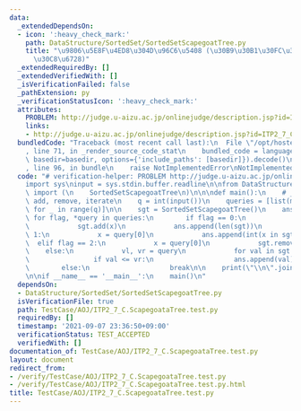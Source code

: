 ```yaml
---
data:
  _extendedDependsOn:
  - icon: ':heavy_check_mark:'
    path: DataStructure/SortedSet/SortedSetScapegoatTree.py
    title: "\u9806\u5E8F\u4ED8\u304D\u96C6\u5408 (\u30B9\u30B1\u30FC\u30D7\u30B4\u30FC\
      \u30C8\u6728)"
  _extendedRequiredBy: []
  _extendedVerifiedWith: []
  _isVerificationFailed: false
  _pathExtension: py
  _verificationStatusIcon: ':heavy_check_mark:'
  attributes:
    PROBLEM: http://judge.u-aizu.ac.jp/onlinejudge/description.jsp?id=ITP2_7_C
    links:
    - http://judge.u-aizu.ac.jp/onlinejudge/description.jsp?id=ITP2_7_C
  bundledCode: "Traceback (most recent call last):\n  File \"/opt/hostedtoolcache/Python/3.9.6/x64/lib/python3.9/site-packages/onlinejudge_verify/documentation/build.py\"\
    , line 71, in _render_source_code_stat\n    bundled_code = language.bundle(stat.path,\
    \ basedir=basedir, options={'include_paths': [basedir]}).decode()\n  File \"/opt/hostedtoolcache/Python/3.9.6/x64/lib/python3.9/site-packages/onlinejudge_verify/languages/python.py\"\
    , line 96, in bundle\n    raise NotImplementedError\nNotImplementedError\n"
  code: "# verification-helper: PROBLEM http://judge.u-aizu.ac.jp/onlinejudge/description.jsp?id=ITP2_7_C\n\
    import sys\ninput = sys.stdin.buffer.readline\n\nfrom DataStructure.SortedSet.SortedSetScapegoatTree\
    \ import (\n    SortedSetScapegoatTree\n)\n\n\ndef main():\n    # __len__, __contains__,\
    \ add, remove, iterate\n    q = int(input())\n    queries = [list(map(int, input().split()))\
    \ for _ in range(q)]\n\n    sgt = SortedSetScapegoatTree()\n    ans = []\n   \
    \ for flag, *query in queries:\n        if flag == 0:\n            x = query[0]\n\
    \            sgt.add(x)\n            ans.append(len(sgt))\n        elif flag ==\
    \ 1:\n            x = query[0]\n            ans.append(int(x in sgt))\n      \
    \  elif flag == 2:\n            x = query[0]\n            sgt.remove(x)\n    \
    \    else:\n            vl, vr = query\n            for val in sgt.iterate(vl):\n\
    \                if val <= vr:\n                    ans.append(val)\n        \
    \        else:\n                    break\n\n    print(\"\\n\".join(map(str, ans)))\n\
    \n\nif __name__ == '__main__':\n    main()\n"
  dependsOn:
  - DataStructure/SortedSet/SortedSetScapegoatTree.py
  isVerificationFile: true
  path: TestCase/AOJ/ITP2_7_C.ScapegoataTree.test.py
  requiredBy: []
  timestamp: '2021-09-07 23:36:50+09:00'
  verificationStatus: TEST_ACCEPTED
  verifiedWith: []
documentation_of: TestCase/AOJ/ITP2_7_C.ScapegoataTree.test.py
layout: document
redirect_from:
- /verify/TestCase/AOJ/ITP2_7_C.ScapegoataTree.test.py
- /verify/TestCase/AOJ/ITP2_7_C.ScapegoataTree.test.py.html
title: TestCase/AOJ/ITP2_7_C.ScapegoataTree.test.py
---
```

